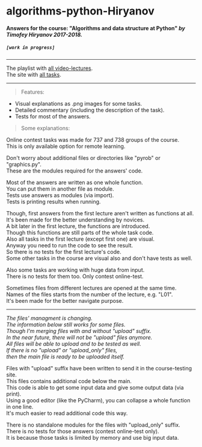 # algorithms-python-Hiryanov

#### Answers for the course: "Algorithms and data structure at Python" _by Timofey Hiryanov 2017-2018._

##### `[work in progress]`

---

The playlist with [all video-lectures](https://www.youtube.com/watch?v=KdZ4HF1SrFs&list=PLRDzFCPr95fK7tr47883DFUbm4GeOjjc0).  
The site with [all tasks](http://judge.mipt.ru/mipt_cs_on_python3/).

---

> Features:

- Visual explanations as .png images for some tasks.
- Detailed commentary (including the description of the task).
- Tests for most of the answers.

> Some explanations:

Online contest tasks was made for 737 and 738 groups of the course.  
This is only available option for remote learning.

Don't worry about additional files or directories like "pyrob" or "graphics.py".  
These are the modules required for the answers' code.

Most of the answers are written as one whole function.  
You can put them in another file as module.  
Tests use answers as modules (via import).  
Tests is printing results when running.

Though, first answers from the first lecture aren't written as functions at all.  
It's been made for the better understanding by novices.  
A bit later in the first lecture, the functions are introduced.  
Though this functions are still parts of the whole task code.  
Also all tasks in the first lecture (except first one) are visual.  
Anyway you need to run the code to see the result.  
So there is no tests for the first lecture's code.  
Some other tasks in the course are visual also and don't have tests as well.

Also some tasks are working with huge data from input.  
There is no tests for them too. Only contest online-test.

Sometimes files from different lectures are opened at the same time.  
Names of the files starts from the number of the lecture, e.g. "L01".  
It's been made for the better navigate purpose.

---

_The files' managment is changing.  
The information below still works for some files.  
Though I'm merging files with and without "upload" suffix.  
In the near future, there will not be "upload" files anymore.  
All files will be able to upload and to be tested as well.  
If there is no "upload" or "upload_only" files,  
then the main file is ready to be uploaded itself._

Files with "upload" suffix have been written to send it in the course-testing site.  
This files contains additional code below the main.  
This code is able to get some input data and give some output data (via print).  
Using a good editor (like the PyCharm), you can collapse a whole function in one line.  
It's much easier to read additional code this way.

There is no standalone modules for the files with "upload_only" suffix.  
There is no tests for those answers (contest online-test only).  
It is because those tasks is limited by memory and use big input data.

